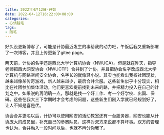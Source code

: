 ```yaml
---
title: 2022年4月12日-开始
date: 2022-04-12T16:22:00+08:00
categories: 
- 心情随笔
tags: 
- 随笔
---
```


好久没更新博客了，可能是计协最近发生的事给我的动力吧，午饭后我又重新部署了一次博客，并且上传更新了gitee page。

两天前，计协的名字还是西北大学计算机协会（NWUCA）。但是就在昨天，指导老师把西大网安协会（NWUCTF）合并到了计协，并且把协会名字改成西北大学计算机与网络空间安全协会，名字长的就像轻小说。其实也能看出我校社团现状，越来越像某传奇游戏，新人越来越少，最后合并合服。这些新生似乎十分现实，相比在社团参加集体活动，他们更喜欢提前找到未来的路，并把精力投入在自己的计划之中。如果说的再明确一点，那就是找一个好工作、考一个好学校、出国、保研。这些在我大三下学期时才会考虑的问题，这些新生们刚入学就已经规划好了，让人不知是喜是优。

协会合并更名以后，计协可以使用网安的活动教室还有一台服务器，网安也能从计协庞大的成员里，补充自己的参赛队员，这样对双方来说都不算坏事。双方的管理也认为，合并融入一段时间以后，也就不再分你我了。

